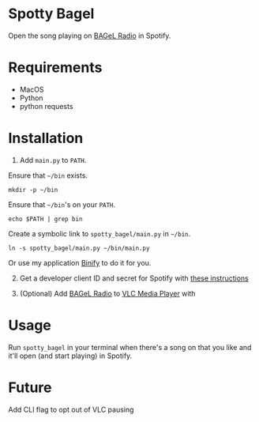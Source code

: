 # Spotty Bagel

Open the song playing on [BAGeL Radio](https://www.bagelradio.com) in Spotify.

# Requirements

- MacOS
- Python
- python requests

# Installation

1. Add `main.py` to `PATH`.

Ensure that `~/bin` exists.

```console
mkdir -p ~/bin
```

Ensure that `~/bin`'s on your `PATH`.

```console
echo $PATH | grep bin
```

Create a symbolic link to `spotty_bagel/main.py` in `~/bin`.

```console
ln -s spotty_bagel/main.py ~/bin/main.py
```

Or use my application [Binify](https://github.com/goingforbrooke/binify) to do it for you.

2. Get a developer client ID and secret for Spotify with [these instructions](https://developer.spotify.com/documentation/web-api/tutorials/getting-started)
 
3. (Optional) Add [BAGeL Radio](https://www.bagelradio.com) to [VLC Media Player](https://www.bagelradio.com) with 

# Usage

Run `spotty_bagel` in your terminal when there's a song on that you like and it'll open (and start playing) in Spotify.

# Future

Add CLI flag to opt out of VLC pausing

